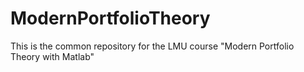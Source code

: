 ModernPortfolioTheory
=====================

This is the common repository for the LMU course "Modern Portfolio Theory with Matlab"
